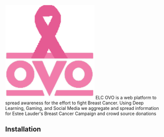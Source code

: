 <img src="static/img/ovo3.png">
ELC OVO is a web platform to spread awareness for the effort to fight Breast Cancer. Using Deep Learning, Gaming, and Social Media we aggregate and spread information for Estee Lauder's Breast Cancer Campaign and crowd source donations

## Installation

